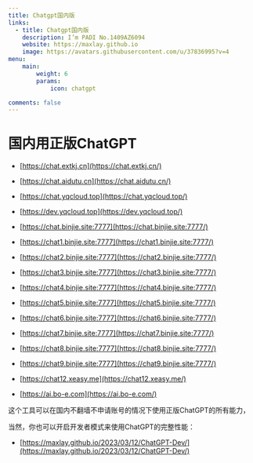 ```yaml
---
title: Chatgpt国内版
links:
  - title: Chatgpt国内版
    description: I’m PADI No.1409AZ6094
    website: https://maxlay.github.io
    image: https://avatars.githubusercontent.com/u/37836995?v=4
menu:
    main: 
        weight: 6
        params:
            icon: chatgpt

comments: false
---
```


# 国内用正版ChatGPT

* [https://chat.extkj.cn](https://chat.extkj.cn/)
* [https://chat.aidutu.cn](https://chat.aidutu.cn/)
* [https://chat.yqcloud.top](https://chat.yqcloud.top/)

* [https://dev.yqcloud.top](https://dev.yqcloud.top/)

* [https://chat.binjie.site:7777](https://chat.binjie.site:7777/)

* [https://chat1.binjie.site:7777](https://chat1.binjie.site:7777/)

* [https://chat2.binjie.site:7777](https://chat2.binjie.site:7777/)

* [https://chat3.binjie.site:7777](https://chat3.binjie.site:7777/)

* [https://chat4.binjie.site:7777](https://chat4.binjie.site:7777/)

* [https://chat5.binjie.site:7777](https://chat5.binjie.site:7777/)

* [https://chat6.binjie.site:7777](https://chat6.binjie.site:7777/)

* [https://chat7.binjie.site:7777](https://chat7.binjie.site:7777/)

* [https://chat8.binjie.site:7777](https://chat8.binjie.site:7777/)

* [https://chat9.binjie.site:7777](https://chat9.binjie.site:7777/)

* [https://chat12.xeasy.me](https://chat12.xeasy.me/)

* [https://ai.bo-e.com](https://ai.bo-e.com/)

这个工具可以在国内不翻墙不申请账号的情况下使用正版ChatGPT的所有能力，

当然，你也可以开启开发者模式来使用ChatGPT的完整性能：

* [https://maxlay.github.io/2023/03/12/ChatGPT-Dev/](https://maxlay.github.io/2023/03/12/ChatGPT-Dev/)
